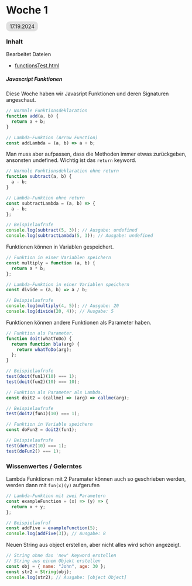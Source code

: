 # Woche 1

<span style="background-color: #e0e0e0; border-radius: 10px; padding: 5px 10px;">17.19.2024</span>

### Inhalt

Bearbeitet Dateien

- [functionsTest.html](./functionsTest.html)

##### Javascript Funktionen

Diese Woche haben wir Javasript Funktionen und deren Signaturen angeschaut.

```javascript
// Normale Funktionsdeklaration
function add(a, b) {
  return a + b;
}

// Lambda-Funktion (Arrow Function)
const addLambda = (a, b) => a + b;
```

Man muss aber aufpassen, dass die Methoden immer etwas zurückgeben, ansonsten undefined.
Wichtig ist das `return` keyword.

```javascript
// Normale Funktionsdeklaration ohne return
function subtract(a, b) {
  a - b;
}

// Lambda-Funktion ohne return
const subtractLambda = (a, b) => {
  a - b;
};

// Beispielaufrufe
console.log(subtract(5, 3)); // Ausgabe: undefined
console.log(subtractLambda(5, 3)); // Ausgabe: undefined
```

Funktionen können in Variablen gespeichert.

```javascript
// Funktion in einer Variablen speichern
const multiply = function (a, b) {
  return a * b;
};

// Lambda-Funktion in einer Variablen speichern
const divide = (a, b) => a / b;

// Beispielaufrufe
console.log(multiply(4, 5)); // Ausgabe: 20
console.log(divide(20, 4)); // Ausgabe: 5
```

Funktionen können andere Funktionen als Parameter haben.

```javascript
// Funktion als Parameter.
function doit(whatToDo) {
  return function bla(arg) {
    return whatToDo(arg);
  };
}

// Beispielaufrufe
test(doit(fun1)(10) === 1);
test(doit(fun2)(10) === 10);

// Funktion als Parameter als Lambda.
const doit2 = (callme) => (arg) => callme(arg);

// Beispielaufrufe
test(doit2(fun1)(10) === 1);

// Funktion in Variable speichern
const doFun2 = doit2(fun1);

// Beispielaufrufe
test(doFun2(10) === 1);
test(doFun2() === 1);
```

### Wissenwertes / Gelerntes

Lambda Funktionen mit 2 Paramater können auch so geschrieben werden, werden dann mit `fun(x)(y)` aufgerufen

```javascript
// Lambda-Funktion mit zwei Parametern
const exampleFunction = (x) => (y) => {
  return x + y;
};

// Beispielaufruf
const addFive = exampleFunction(5);
console.log(addFive(3)); // Ausgabe: 8
```

Neuen String aus object erstellen, aber nicht alles wird schön angezeigt.

```javascript
// String ohne das 'new' Keyword erstellen
// String aus einem Objekt erstellen
const obj = { name: "John", age: 30 };
const str2 = String(obj);
console.log(str2); // Ausgabe: [object Object]
```
